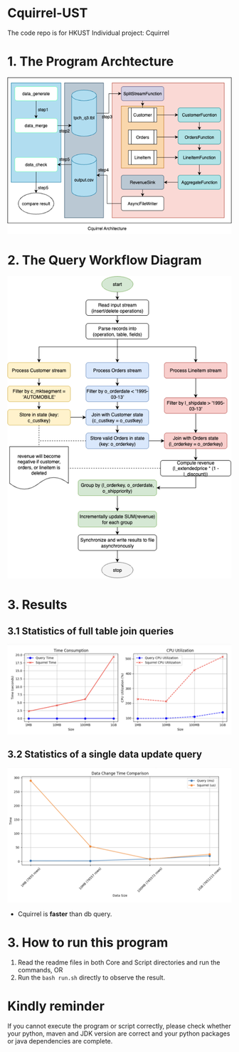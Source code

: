# Cquirrel-UST
The code repo is for HKUST Individual project: Cquirrel

# 1. The Program Archtecture

![alt text](cquirrel-ust.drawio.png)

# 2. The Query Workflow Diagram

![alt text](workflow.drawio.png)


# 3. Results

## 3.1 Statistics of full table join queries

![Time consumption statistics for full table queries](image-1.png)

## 3.2 Statistics of a single data update query

![The time consumption statistics of a single data update query](image-2.png)

* Cquirrel is **faster** than db query.

# 3. How to run this program
1. Read the readme files in both Core and Script directories and run the commands, OR
2. Run the `bash run.sh` directly to observe the result.

# Kindly reminder
If you cannot execute the program or script correctly, please check whether your python, maven and JDK version are correct and your python packages or java dependencies are complete.
